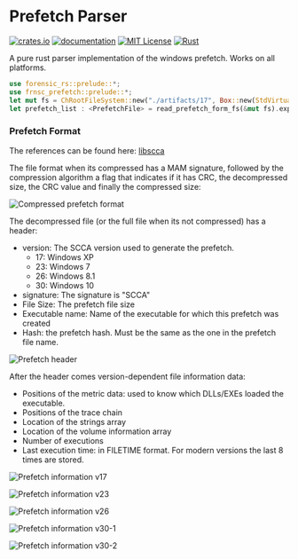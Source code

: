 # Prefetch Parser

[![crates.io](https://img.shields.io/crates/v/frnsc-prefetch.svg?style=for-the-badge&logo=rust)](https://crates.io/crates/frnsc-prefetch) [![documentation](https://img.shields.io/badge/read%20the-docs-9cf.svg?style=for-the-badge&logo=docs.rs)](https://docs.rs/frnsc-prefetch) [![MIT License](https://img.shields.io/crates/l/frnsc-prefetch?style=for-the-badge)](https://github.com/ForensicRS/frnsc-prefetch/blob/main/LICENSE) [![Rust](https://img.shields.io/github/actions/workflow/status/ForensicRS/frnsc-prefetch/rust.yml?style=for-the-badge)](https://github.com/ForensicRS/frnsc-prefetch/workflows/Rust/badge.svg?branch=main)

A pure rust parser implementation of the windows prefetch. Works on all platforms.

```rust
use forensic_rs::prelude::*;
use frnsc_prefetch::prelude::*;
let mut fs = ChRootFileSystem::new("./artifacts/17", Box::new(StdVirtualFS::new()));
let prefetch_list : <PrefetchFile> = read_prefetch_form_fs(&mut fs).expect("Must read all prefetch from filesystem");
```

### Prefetch Format

The references can be found here: [libscca](https://github.com/libyal/libscca/blob/main/documentation/Windows%20Prefetch%20File%20(PF)%20format.asciidoc)

The file format when its compressed has a MAM signature, followed by the compression algorithm a flag that indicates if it has CRC, the decompressed size, the CRC value and finally the compressed size:

![Compressed prefetch format](./img/compressed_prefetch.svg)

The decompressed file (or the full file when its not compressed) has a header:

* version: The SCCA version used to generate the prefetch.
    * 17: Windows XP
    * 23: Windows 7
    * 26: Windows 8.1
    * 30: Windows 10
* signature: The signature is "SCCA"
* File Size: The prefetch file size
* Executable name: Name of the executable for which this prefetch was created
* Hash: the prefetch hash. Must be the same as the one in the prefetch file name.

![Prefetch header](./img/uncompressed_prefetch.svg)

After the header comes version-dependent file information data:

* Positions of the metric data: used to know which DLLs/EXEs loaded the executable.
* Positions of the trace chain
* Location of the strings array
* Location of the volume information array
* Number of executions
* Last execution time: in FILETIME format. For modern versions the last 8 times are stored.

![Prefetch information v17](./img/file_information_v17.svg)

![Prefetch information v23](./img/file_information_v23.svg)

![Prefetch information v26](./img/file_information_v26.svg)

![Prefetch information v30-1](./img/file_information_v30_1.svg)

![Prefetch information v30-2](./img/file_information_v30_2.svg)